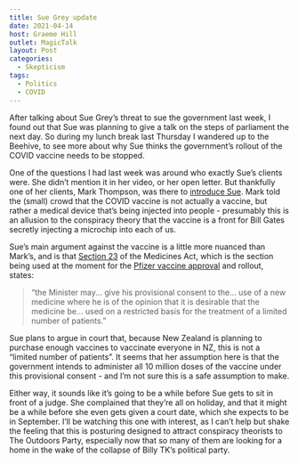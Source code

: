 ```yaml
---
title: Sue Grey update
date: 2021-04-14
host: Graeme Hill
outlet: MagicTalk
layout: Post
categories:
  - Skepticism
tags:
  - Politics
  - COVID
---
```


After talking about Sue Grey’s threat to sue the government last week, I found out that Sue was planning to give a talk on the steps of parliament the next day. So during my lunch break last Thursday I wandered up to the Beehive, to see more about why Sue thinks the government’s rollout of the COVID vaccine needs to be stopped.

<!-- more -->

One of the questions I had last week was around who exactly Sue’s clients were. She didn’t mention it in her video, or her open letter. But thankfully one of her clients, Mark Thompson, was there to [introduce Sue](https://gab.com/Little_Southern_Land/posts/106028815460287258). Mark told the (small) crowd that the COVID vaccine is not actually a vaccine, but rather a medical device that’s being injected into people - presumably this is an allusion to the conspiracy theory that the vaccine is a front for Bill Gates secretly injecting a microchip into each of us.

Sue’s main argument against the vaccine is a little more nuanced than Mark’s, and is that [Section 23](https://www.legislation.govt.nz/act/public/1981/0118/latest/DLM55061.html) of the Medicines Act, which is the section being used at the moment for the [Pfizer vaccine approval](https://www.medsafe.govt.nz/COVID-19/Comirnaty-Gazette.pdf) and rollout, states:

> “the Minister may... give his provisional consent to the... use of a new medicine where he is of the opinion that it is desirable that the medicine be... used on a restricted basis for the treatment of a limited number of patients.”

Sue plans to argue in court that, because New Zealand is planning to purchase enough vaccines to vaccinate everyone in NZ, this is not a “limited number of patients”. It seems that her assumption here is that the government intends to administer all 10 million doses of the vaccine under this provisional consent - and I’m not sure this is a safe assumption to make.

Either way, it sounds like it’s going to be a while before Sue gets to sit in front of a judge. She complained that they’re all on holiday, and that it might be a while before she even gets given a court date, which she expects to be in September. I’ll be watching this one with interest, as I can’t help but shake the feeling that this is posturing designed to attract conspiracy theorists to The Outdoors Party, especially now that so many of them are looking for a home in the wake of the collapse of Billy TK’s political party.
